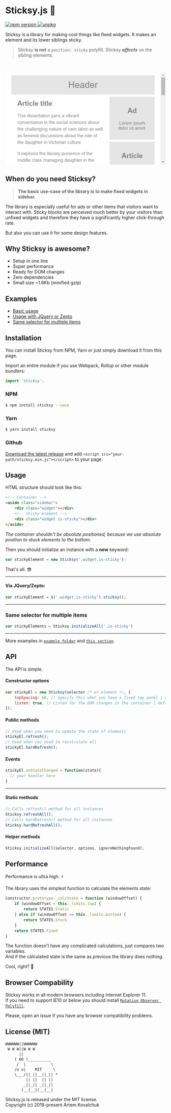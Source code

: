 <h1 align="left">Sticksy.js 📌</h1>

<p align="left">
  <a href="https://www.npmjs.com/package/sticksy">
    <img alt="npm version" src="https://badge.fury.io/js/sticksy.svg" />
  </a>
  <a href="https://unpkg.com/sticksy@latest/dist/sticksy.min.js">
    <img alt="unpkg" src="https://img.shields.io/badge/unpkg-link-blue.svg">
  </a>
</p>

Sticksy is a library for making cool things like fixed widgets.
It makes an element and its lower siblings sticky.

> Sticksy **is not** a `position: sticky` polyfill. Sticksy **_affects_** on the sibling elements.

<br/>
<p align="center">
  <img alt="Fixed widgets in sidebar" src="./demo.gif"></img>
</p>

## When do you need Sticksy? 
> **The basic use-case of the library is to make fixed widgets in sidebar.**

The library is especially useful for ads or other items that visitors want to interact with.
Sticky blocks are perceived much better by your visitors than unfixed widgets and therefore they have a significantly higher click-through rate. 

But also you can use it for some design features.

## Why Sticksy is awesome?
   * Setup in one line
   * Super performance
   * Ready for DOM changes
   * Zero dependencies
   * Small size ~1.6Kb (minified gzip)
   
## Examples
  - [Basic usage]()
  - [Usage with JQuery or Zepto]()
  - [Same selector for multiple items]()
 
## Installation
You can install Sticksy from NPM, Yarn or just simply download it from this page.

Import an entire module if you use Webpack, Rollup or other module bundlers:  
```js
import 'sticksy';
```

### NPM
```sh 
$ npm install sticksy --save
```
### Yarn
```sh
$ yarn install sticksy
```

### Github
<a href="https://github.com/kovart/sticksy/releases">Download the latest release</a> and add `<script src="your-path/sticksy.min.js"></script>` to your page.
  
## Usage
HTML structure should look like this:
```html
<!-- Container -->
<aside class="sidebar"> 
    <div class="widget"></div>
    <!-- Sticky element -->
    <div class="widget is-sticky"></div> 
</aside>
```
*The container shouldn't be absolute positioned, because we use absolute position to stuck elements to the bottom.*

Then you should initialize an instance with a **new** keyword:
```js
var stickyElement = new Sticksy('.widget.is-sticky');
```
That's all. 😎

------

#### Via JQuery/Zepto:
```js
var stickyElement = $('.widget.is-sticky').sticksy();
```

------

### Same selector for multiple items 
```js
var stickyElements = Sticksy.initializeAll('.is-sticky')
```

------

More examples in [`example folder`](https://github.com/kovart/sticksy/examples) and [`this section`](https://github.com/kovart/sticksy#examples).

## API
The API is simple.

#### Constructor options
```js
var stickyEl = new Sticksy(selector /* or element */, {
    topSpacing: 60, // Specify this when you have a fixed top panel | default: 0
    listen: true, // Listen for the DOM changes in the container | default: false
});
```
#### Public methods
```js
// Used when you need to update the state of elements
stickyEl.refresh();
// Used when you need to recalculate all
stickyEl.hardRefresh();
```
#### Events
```js
stickyEl.onStateChanged = function(state){
  // your handler here
}
```
---
#### Static methods
```js
// Calls refresh() method for all instances 
Sticksy.refreshAll();
// Calls hardRefresh() method for all instances
Sticksy.hardRefreshAll();
```

#### Helper methods
```js
Sticksy.initializeAll(selector, options, ignoreNothingFound);
```

## Performance
Performance is ultra high. ⚡

The library uses the simplest function to calculate the elements state:
```js
Constructor.prototype._calcState = function (windowOffset) {
    if (windowOffset < this._limits.top) {
        return STATES.Static
    } else if (windowOffset >= this._limits.bottom) {
        return STATES.Stuck
    }
    return STATES.Fixed
}
```
The function doesn't have any сomplicated calculations, just compares two variables.\
And if the calculated state is the same as previous the library does nothing.

Cool, right? 🙂
  
## Browser Compability
Sticksy works in all modern browsers including Internet Explorer 11.\
If you need to support IE10 or below you should install [`Mutation Observer Polyfill`](https://github.com/megawac/MutationObserver.js).

Please, open an issue if you have any browser compatibility problems.

## License (MIT)
```
WWWWWW||WWWWWW
 W W W||W W W
      ||
    ( OO )__________
     /  |           \
    /o o|    MIT     \
    \___/||_||__||_|| *
         || ||  || ||
        _||_|| _||_||
       (__|__|(__|__|
```
Sticksy.js is released under the MIT license.\
Copyright (c) 2019-present Artem Kovalchuk
